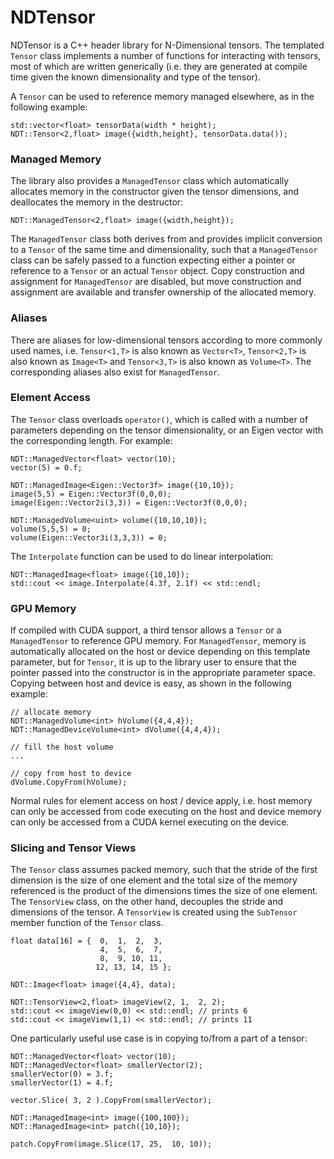 # NDTensor

NDTensor is a C++ header library for N-Dimensional tensors. The templated `Tensor` class implements a number of functions for interacting with tensors, most of which are written generically (i.e. they are generated at compile time given the known dimensionality and type of the tensor).

A `Tensor` can be used to reference memory managed elsewhere, as in the following example:

```
std::vector<float> tensorData(width * height);
NDT::Tensor<2,float> image({width,height}, tensorData.data());
```

### Managed Memory

The library also provides a `ManagedTensor` class which automatically allocates memory in the constructor given the tensor dimensions, and deallocates the memory in the destructor:

```
NDT::ManagedTensor<2,float> image({width,height});
```

The `ManagedTensor` class both derives from and provides implicit conversion to a `Tensor` of the same time and dimensionality, such that a `ManagedTensor` class can be safely passed to a function expecting either a pointer or reference to a `Tensor` or an actual `Tensor` object. Copy construction and assignment for `ManagedTensor` are disabled, but move construction and assignment are available and transfer ownership of the allocated memory.

### Aliases

There are aliases for low-dimensional tensors according to more commonly used names, i.e. `Tensor<1,T>` is also known as `Vector<T>`,  `Tensor<2,T>` is also known as `Image<T>` and `Tensor<3,T>` is also known as `Volume<T>`. The corresponding aliases also exist for `ManagedTensor`.

### Element Access

The `Tensor` class overloads `operator()`, which is called with a number of parameters depending on the tensor dimensionality, or an Eigen vector with the corresponding length. For example:

```
NDT::ManagedVector<float> vector(10);
vector(5) = 0.f;

NDT::ManagedImage<Eigen::Vector3f> image({10,10});
image(5,5) = Eigen::Vector3f(0,0,0);
image(Eigen::Vector2i(3,3)) = Eigen::Vector3f(0,0,0);

NDT::ManagedVolume<uint> volume({10,10,10});
volume(5,5,5) = 0;
volume(Eigen::Vector3i(3,3,3)) = 0;
```

The `Interpolate` function can be used to do linear interpolation:

```
NDT::ManagedImage<float> image({10,10});
std::cout << image.Interpolate(4.3f, 2.1f) << std::endl;
```

### GPU Memory

If compiled with CUDA support, a third tensor allows a `Tensor` or a `ManagedTensor` to reference GPU memory. For `ManagedTensor`, memory is automatically allocated on the host or device depending on this template parameter, but for `Tensor`, it is up to the library user to ensure that the pointer passed into the constructor is in the appropriate parameter space. Copying between host and device is easy, as shown in the following example:

```
// allocate memory
NDT::ManagedVolume<int> hVolume({4,4,4});
NDT::ManagedDeviceVolume<int> dVolume({4,4,4});

// fill the host volume
...

// copy from host to device
dVolume.CopyFrom(hVolume);

```

Normal rules for element access on host / device apply, i.e. host memory can only be accessed from code executing on the host and device memory can only be accessed from a CUDA kernel executing on the device.

### Slicing and Tensor Views

The `Tensor` class assumes packed memory, such that the stride of the first dimension is the size of one element and the total size of the memory referenced is the product of the dimensions times the size of one element. The `TensorView` class, on the other hand, decouples the stride and dimensions of the tensor. A `TensorView` is created using the `SubTensor` member function of the `Tensor` class.

```
float data[16] = {  0,  1,  2,  3,
                    4,  5,  6,  7,
                    8,  9, 10, 11,
                   12, 13, 14, 15 };

NDT::Image<float> image({4,4}, data);

NDT::TensorView<2,float> imageView(2, 1,  2, 2);
std::cout << imageView(0,0) << std::endl; // prints 6
std::cout << imageView(1,1) << std::endl; // prints 11
```

One particularly useful use case is in copying to/from a part of a tensor:

```
NDT::ManagedVector<float> vector(10);
NDT::ManagedVector<float> smallerVector(2);
smallerVector(0) = 3.f;
smallerVector(1) = 4.f;

vector.Slice( 3, 2 ).CopyFrom(smallerVector);

NDT::ManagedImage<int> image({100,100});
NDT::ManagedImage<int> patch({10,10});

patch.CopyFrom(image.Slice(17, 25,  10, 10));


```
